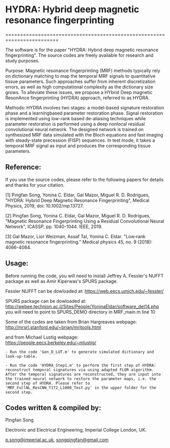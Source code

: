 # HYDRA: Hybrid deep magnetic resonance fingerprinting
========================================================================


The software is for the paper "HYDRA: Hybrid deep magnetic resonance fingerprinting". The source codes are freely available for research and study purposes.

Purpose: 
    Magnetic resonance fingerprinting (MRF) methods typically rely on dictionary matching to map the temporal MRF signals to quantitative tissue parameters. 
    Such approaches suffer from inherent discretization errors, as well as high computational complexity as the dictionary size grows. 
    To alleviate these issues, we propose a HYbrid Deep magnetic ResonAnce fingerprinting (HYDRA) approach, referred to as HYDRA.

Methods: 
    HYDRA involves two stages: a model-based signature restoration phase and a learningbased parameter restoration phase. 
    Signal restoration is implemented using low-rank based de-aliasing techniques while parameter restoration is performed 
    using a deep nonlocal residual convolutional neural network. The designed network is trained on synthesized MRF data simulated with 
    the Bloch equations and fast imaging with steady-state precession (FISP) sequences. 
    In test mode, it takes a temporal MRF signal as input and produces the corresponding tissue parameters.


Reference:
----------------------------
If you use the source codes, please refer to the following papers for details and thanks for your citation.

[1] Pingfan Song, Yonina C. Eldar, Gal Mazor, Miguel R. D. Rodrigues, "HYDRA: Hybrid Deep Magnetic Resonance Fingerprinting", Medical Physics, 2019, doi: 10.1002/mp.13727. 

[2] Pingfan Song, Yonina C. Eldar, Gal Mazor, Miguel R. D. Rodrigues, "Magnetic Resonance Fingerprinting Using a Residual Convolutional Neural Network", ICASSP, pp. 1040-1044. IEEE, 2019.

[3] Gal Mazor, Lior Weizman, Assaf Tal, Yonina C. Eldar. "Low‐rank magnetic resonance fingerprinting." Medical physics 45, no. 9 (2018): 4066-4084.


Usage:
----------------------------
Before running the code, you will need to install Jeffrey A. Fessler's NUFFT package as well as Amir Kiperwas's SPURS package.

Fessler NUFFT can be dowloaded at:
https://web.eecs.umich.edu/~fessler/

SPURS package can be dowloaded at:
http://webee.technion.ac.il/Sites/People/YoninaEldar/software_det14.php
you will need to point to SPURS_DEMO directory in MRF_main.m line 10

Some of the codes are taken from Brian Hargreaves webpage: 
http://mrsrl.stanford.edu/~brian/mritools.html

and from Michael Lustig webpage:
https://people.eecs.berkeley.edu/~mlustig/

	- Run the code 'Gen_D_LUT.m' to generate simulated dictionary and look-up-table.

	- Run the code 'HYDRA_Step1.m' to perform the first step of HYDRA: reconstruct temporal signatures via using adapted FLOR algorithm. After the temporal signatures are reconstructed, they are input into the trained neural network to restore the parameter maps, i.e. the second step of HYDRA. Please refer to 'MRF_FullNL_ResCNN_T1T2_L1000_Test.py' in the upper folder for the second step.


Codes written & compiled by:
----------------------------
Pingfan Song 

Electronic and Electrical Engineering, Imperial College London, UK.

p.song@imperial.ac.uk, songpingfan@gmail.com











